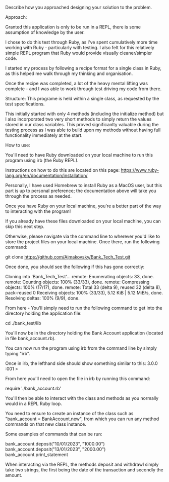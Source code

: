 Describe how you approached designing your solution to the problem.

Approach:

Granted this application is only to be run in a REPL, there is some assumption of knowledge by the user.

I chose to do this test through Ruby, as I've spent cumulatively more time working with Ruby - particularly with testing. I also felt for this relatively simple REPL program that Ruby would provide visually cleaner/simpler code.

I started my process by following a recipe format for a single class in Ruby, as this helped me walk through my thinking and organisation.

Once the recipe was completed, a lot of the heavy mental lifting was complete - and I was able to work through test driving my code from there.

Structure:
This programe is held within a single class, as requested by the test specifications.

This initially started with only 4 methods (including the initialize method) but I also incorporated two very short methods to simply return the values stored in our class variables. This proved significanlty valuable during the testing process as I was able to build upon my methods without having full functionality immediately at the start.

How to use:

You'll need to have Ruby downloaded on your local machine to run this program using irb (the Ruby REPL).

Instructions on how to do this are located on this page: https://www.ruby-lang.org/en/documentation/installation/

Personally, I have used Homebrew to install Ruby as a MacOS user, but this part is up to personal preference; the documentation above will take you through the process as needed.

Once you have Ruby on your local machine, you're a better part of the way to interacting with the program!

If you already have these files downloaded on your local machine, you can skip this next step.

Otherwise, please navigate via the command line to wherever you'd like to store the project files on your local machine. Once there, run the following command:

git clone https://github.com/Ajmakovsky/Bank_Tech_Test.git

Once done, you should see the following if this has gone correctly:

Cloning into 'Bank_Tech_Test'...
remote: Enumerating objects: 33, done.
remote: Counting objects: 100% (33/33), done.
remote: Compressing objects: 100% (17/17), done.
remote: Total 33 (delta 9), reused 32 (delta 8), pack-reused 0
Receiving objects: 100% (33/33), 5.12 KiB | 5.12 MiB/s, done.
Resolving deltas: 100% (9/9), done.

From here - You'll simply need to run the following command to get into the directory holding the application file:

cd ./bank_test/lib

You'll now be in the directory holding the Bank Account application (located in file bank_account.rb).

You can now run the program using irb from the command line by simply typing "irb".

Once in irb, the lefthand side should show something similar to this: 3.0.0 :001 >

From here you'll need to open the file in irb by running this command:

require './bank_account.rb'

You'll then be able to interact with the class and methods as you normally would in a REPL Ruby loop.

You need to ensure to create an instance of the class such as "bank_account = BankAccount.new", from which you can run any method commands on that new class instance.

Some examples of commands that can be run:

bank_account.deposit("10/01/2023", "1000.00")
bank_account.deposit("13/01/2023", "2000.00")
bank_account.print_statement

When interacting via the REPL, the methods deposit and withdrawl simply take two strings, the first being the date of the transaction and secondly the amount.
